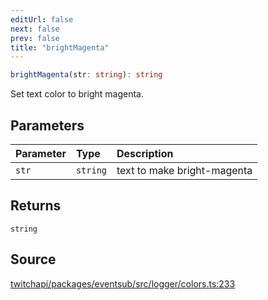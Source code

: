 ```yaml
---
editUrl: false
next: false
prev: false
title: "brightMagenta"
---
```


```ts
brightMagenta(str: string): string
```

Set text color to bright magenta.

## Parameters

| Parameter | Type | Description |
| :------ | :------ | :------ |
| `str` | `string` | text to make bright-magenta |

## Returns

`string`

## Source

[twitchapi/packages/eventsub/src/logger/colors.ts:233](https://github.com/pablornc/twitchapi//blob/3baa008ac8be1133cbb9253985d5d4cd48b4e780/packages/eventsub/src/logger/colors.ts#L233)
